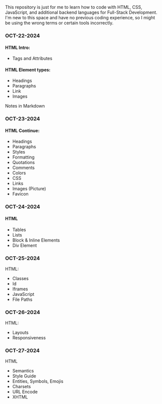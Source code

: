 This repository is just for me to learn how to code with HTML, CSS, JavaScript, and additional backend languages for Full-Stack Development. 
I'm new to this space and have no previous coding experience, so I might be using the wrong terms or certain tools incorrectly.

### OCT-22-2024
#### HTML Intro:
- Tags and Attributes
#### HTML Element types:
- Headings  
- Paragraphs
- Link
- Images

Notes in Markdown

### OCT-23-2024
#### HTML Continue:
- Headings
- Paragraphs
- Styles
- Formatting
- Quotations
- Comments
- Colors
- CSS
- Links
- Images (Picture)
- Favicon

### OCT-24-2024
#### HTML
- Tables
- Lists
- Block & Inline Elements
- Div Element

### OCT-25-2024
HTML:
- Classes
- Id
- Iframes
- JavaScript
- File Paths


### OCT-26-2024
HTML:
- Layouts
- Responsiveness

### OCT-27-2024
HTML
- Semantics
- Style Guide
- Entities, Symbols, Emojis
- Charsets 
- URL Encode
- XHTML
